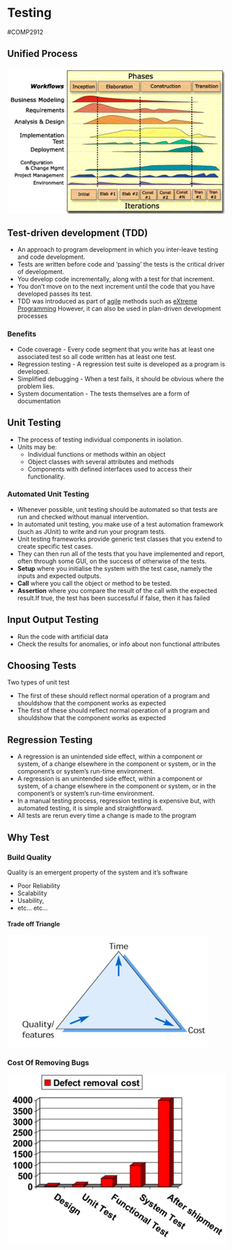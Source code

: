 # Testing
#COMP2912
## Unified Process
![](Images/Rational_Unified_Process.png)
## Test-driven development (TDD)
- An approach to program development in which you inter-leave testing and code development. 
- Tests are written before code and ‘passing’ the tests is the critical driver of development.
- You develop code incrementally, along with a test for that increment. 
- You don’t move on to the next increment until the code that you have developed passes its test. 
- TDD was introduced as part of [agile](Agile.md) methods such as [eXtreme Programming](../../Professional%20Computing/eXtreme%20Programming.md) However, it can also be used in plan-driven development processes
### Benefits
- Code coverage - Every code segment that you write has at least one associated test so all code written has at least one test.
- Regression testing - A regression test suite is developed as a program is developed.
- Simplified debugging - When a test fails, it should be obvious where the problem lies.
- System documentation - The tests themselves are a form of documentation
## Unit Testing
- The process of testing individual components in isolation.
- Units may be:
	- Individual functions or methods within an object
	- Object classes with several attributes and methods
	- Components with defined interfaces used to access their functionality.
### Automated Unit Testing
- Whenever possible, unit testing should be automated so that tests are run and checked without manual intervention. 
- In automated unit testing, you make use of a test automation framework (such as JUnit) to write and run your program tests.
- Unit testing frameworks provide generic test classes that you extend to create specific test cases.
- They can then run all of the tests that you have implemented and report, often through some GUI, on the success of otherwise of the tests.
- **Setup** where you initialise the system with the test case, namely the inputs and expected outputs.
- **Call** where you call the object or method to be tested.
- **Assertion** where you compare the result of the call with the expected result.If true, the test has been successful if false, then it has failed
## Input Output Testing
- Run the code with artificial data
- Check the results for anomalies, or info about non functional attributes
## Choosing Tests
Two types of unit test
- The first of these should reflect normal operation of a program and shouldshow that the component works as expected
- The first of these should reflect normal operation of a program and shouldshow that the component works as expected
## Regression Testing
- A regression is an unintended side effect, within a component or system, of a change elsewhere in the component or system, or in the component’s or system’s run-time environment.
- A regression is an unintended side effect, within a component or system, of a change elsewhere in the component or system, or in the component’s or system’s run-time environment.
- In a manual testing process, regression testing is expensive but, with automated testing, it is simple and straightforward.
- All tests are rerun every time a change is made to the program
## Why Test
### Build Quality
Quality is an emergent property of the system and it’s software
- Poor Reliability
- Scalability
- Usability, 
- etc... etc...
#### Trade off Triangle
![](Images/Trade_Off_Triangle.png)
### Cost Of Removing Bugs
![](Images/Cost_Of_Removing_Bugs.png)